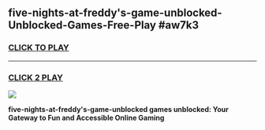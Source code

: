 
## five-nights-at-freddy's-game-unblocked-Unblocked-Games-Free-Play #aw7k3
<h3>
<a href="https://us.freeplayer.one?title=five-nights-at-freddy's-game-unblocked&ref=9M">CLICK TO PLAY</a></h3>
<hr>

<h3>
<a href="https://us.freeplayer.one?title=five-nights-at-freddy's-game-unblocked&ref=9M">CLICK 2 PLAY</a>
  
</h3>

<a href="https://us.freeplayer.one?title=five-nights-at-freddy's-game-unblocked&ref=9M"><img src="https://clearcache.store/games.png"></a>


**five-nights-at-freddy's-game-unblocked games unblocked: Your Gateway to Fun and Accessible Online Gaming**
